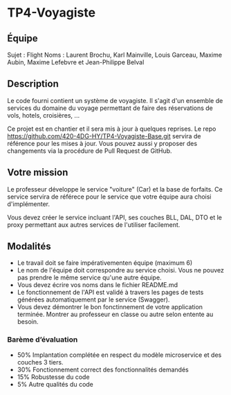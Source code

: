# TP4-Voyagiste


## Équipe

Sujet : Flight
Noms : Laurent Brochu, Karl Mainville, Louis Garceau, Maxime Aubin, Maxime Lefebvre et Jean-Philippe Belval

## Description

Le code fourni contient un système de voyagiste. Il s'agit d'un ensemble de services du domaine du voyage permettant de faire des réservations de vols, hotels, croisières, ... 

Ce projet est en chantier et il sera mis à jour à quelques reprises. Le repo https://github.com/420-4DG-HY/TP4-Voyagiste-Base.git servira de référence pour les mises à jour. Vous pouvez aussi y proposer des changements via la procédure de Pull Request de GitHub.


## Votre mission

Le professeur développe le service "voiture" (Car) et la base de forfaits. Ce service servira de référece pour le service que votre équipe aura choisi d'implémenter.

Vous devez créer le service incluant l'API, ses couches BLL, DAL, DTO et le proxy permettant aux autres services de l'utiliser facilement.


## Modalités

- Le travail doit se faire impérativementen équipe (maximum 6)
- Le nom de l'équipe doit correspondre au service choisi. Vous ne pouvez pas prendre le même service qu'une autre équipe.
- Vous devez écrire vos noms dans le fichier README.md
- Le fonctionnement de l'API est validé à travers les pages de tests générées automatiquement par le service (Swagger).
- Vous devez démontrer le bon fonctinnement de votre application terminée. Montrer au professeur en classe ou autre selon entente au besoin.


### Barème d’évaluation

- 50% Implantation complétée en respect du modèle microservice et des couches 3 tiers.
- 30% Fonctionnement correct des fonctionnalités demandés
- 15% Robustesse du code
- 5% Autre qualités du code